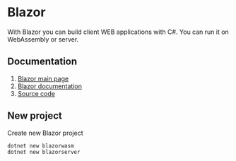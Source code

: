 # Blazor

With Blazor you can build client WEB applications with C#. You can run it on WebAssembly or server.

## Documentation

1. [Blazor main page](https://blazor.net)
2. [Blazor documentation](https://docs.microsoft.com/en-us/aspnet/core/blazor/)
3. [Source code](https://github.com/dotnet/blazor)

## New project

Create new Blazor project

```bash
dotnet new blazorwasm
dotnet new blazorserver
```
